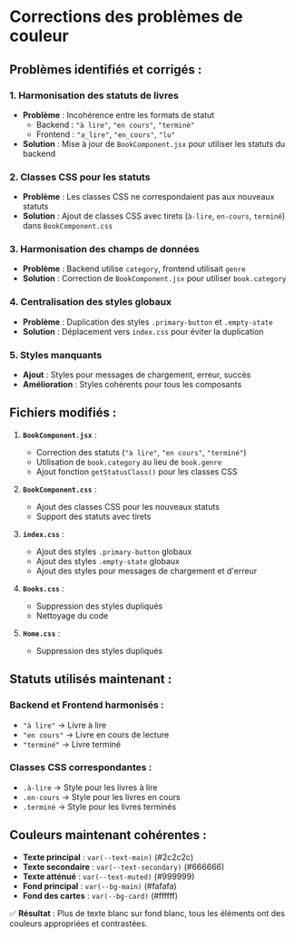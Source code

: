 # Corrections des problèmes de couleur

## Problèmes identifiés et corrigés :

### 1. **Harmonisation des statuts de livres**

- **Problème** : Incohérence entre les formats de statut
  - Backend : `"à lire"`, `"en cours"`, `"terminé"`
  - Frontend : `"a_lire"`, `"en_cours"`, `"lu"`
- **Solution** : Mise à jour de `BookComponent.jsx` pour utiliser les statuts du backend

### 2. **Classes CSS pour les statuts**

- **Problème** : Les classes CSS ne correspondaient pas aux nouveaux statuts
- **Solution** : Ajout de classes CSS avec tirets (`à-lire`, `en-cours`, `terminé`) dans `BookComponent.css`

### 3. **Harmonisation des champs de données**

- **Problème** : Backend utilise `category`, frontend utilisait `genre`
- **Solution** : Correction de `BookComponent.jsx` pour utiliser `book.category`

### 4. **Centralisation des styles globaux**

- **Problème** : Duplication des styles `.primary-button` et `.empty-state`
- **Solution** : Déplacement vers `index.css` pour éviter la duplication

### 5. **Styles manquants**

- **Ajout** : Styles pour messages de chargement, erreur, succès
- **Amélioration** : Styles cohérents pour tous les composants

## Fichiers modifiés :

1. **`BookComponent.jsx`** :

   - Correction des statuts (`"à lire"`, `"en cours"`, `"terminé"`)
   - Utilisation de `book.category` au lieu de `book.genre`
   - Ajout fonction `getStatusClass()` pour les classes CSS

2. **`BookComponent.css`** :

   - Ajout des classes CSS pour les nouveaux statuts
   - Support des statuts avec tirets

3. **`index.css`** :

   - Ajout des styles `.primary-button` globaux
   - Ajout des styles `.empty-state` globaux
   - Ajout des styles pour messages de chargement et d'erreur

4. **`Books.css`** :

   - Suppression des styles dupliqués
   - Nettoyage du code

5. **`Home.css`** :
   - Suppression des styles dupliqués

## Statuts utilisés maintenant :

### Backend et Frontend harmonisés :

- `"à lire"` → Livre à lire
- `"en cours"` → Livre en cours de lecture
- `"terminé"` → Livre terminé

### Classes CSS correspondantes :

- `.à-lire` → Style pour les livres à lire
- `.en-cours` → Style pour les livres en cours
- `.terminé` → Style pour les livres terminés

## Couleurs maintenant cohérentes :

- **Texte principal** : `var(--text-main)` (#2c2c2c)
- **Texte secondaire** : `var(--text-secondary)` (#666666)
- **Texte atténué** : `var(--text-muted)` (#999999)
- **Fond principal** : `var(--bg-main)` (#fafafa)
- **Fond des cartes** : `var(--bg-card)` (#ffffff)

✅ **Résultat** : Plus de texte blanc sur fond blanc, tous les éléments ont des couleurs appropriées et contrastées.
